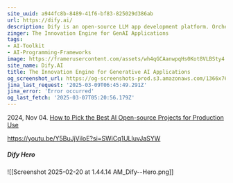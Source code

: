 ```yaml
---
site_uuid: a944fc8b-8489-41f6-bf83-825029d386ab
url: https://dify.ai/
description: Dify is an open-source LLM app development platform. Orchestrate LLM apps from agents to complex AI workflows, with an RAG engine.
zinger: The Innovation Engine for GenAI Applications
tags:
- AI-Toolkit
- AI-Programming-Frameworks
image: https://framerusercontent.com/assets/wh4qGCAanwpqHs0Kot8VLBSty4.png
site_name: Dify.AI
title: The Innovation Engine for Generative AI Applications
og_screenshot_url: https://og-screenshots-prod.s3.amazonaws.com/1366x768/80/false/eb274cb892747ac14f78de65eeac7dc2009c4cd83c0ba16e2dc7ca292f8e6490.jpeg
jina_last_request: '2025-03-09T06:45:49.291Z'
jina_error: 'Error occurred'
og_last_fetch: '2025-03-07T05:20:56.179Z'
---
```

2024, Nov 04. [How to Pick the Best AI Open-source Projects for Production Use](https://youtu.be/wVXojxS_hak?si=VRBRN-O_QjGR0rcA)

https://youtu.be/Y5BuJjViloE?si=SWiCq1ULluvJaSYW

##### Dify Hero
![[Screenshot 2025-02-20 at 1.44.14 AM_Dify--Hero.png]]
